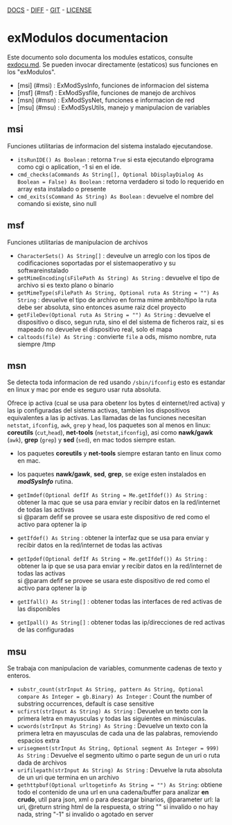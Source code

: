  [DOCS](exdocu.md) - [DIFF](exdiferenciasoriginal.md) - [GIT](https://gitlab.com/venenux/gambasex) - [LICENSE](https://gitlab.com/venenux/gambasex/blob/master/LICENSE.md)

# exModulos documentacion

Este documento solo documenta los modules estaticos, consulte [exdocu.md](exdocu.md).
Se pueden invocar directamente (estaticos) sus funciones en los "exModulos".

* [msi] (#msi) : ExModSysInfo, funciones de informacion del sistema
* [msf] (#msf) : ExModSysfile, funciones de manejo de archivos
* [msn] (#msn) : ExModSysNet, funciones e informacion de red
* [msu] (#msu) : ExModSysUtils, manejo y manipulacion de variables

## msi
 
Funciones utilitarias de informacion del sistema instalado ejecutandose.

* `itsRunIDE() As Boolean` : retorna `True` si esta ejecutando elprograma como cgi o aplication, -1 si en el ide. 
* `cmd_checks(aCommands As String[], Optional bDisplayDialog As Boolean = False) As Boolean` : retorna verdadero si todo lo requerido en array esta instalado o presente
* `cmd_exits(sCommand As String) As Boolean` : devuelve el nombre del comando si existe, sino null

## msf
 
Funciones utilitarias de manipulacion de archivos

* `CharacterSets() As String[]` : deveulve un arreglo con los tipos de codificaciones soportadas por el sistemaoperativo y su softwareinstalado
* `getMimeEncoding(sFilePath As String) As String` : devuelve el tipo de archivo si es texto plano o binario
* `getMimeType(sFilePath As String, Optional ruta As String = "") As String` : devuelve el tipo de archivo en forma mime ambito/tipo la ruta debe ser absoluta, sino entonces asume raiz dcel proyecto
* `getFileDev(Optional ruta As String = "") As String` : devuelve el dispositivo o disco, segun ruta, sino el del sistema de ficheros raiz, si es mapeado no devuelve el dispositivo real, solo el mapa
* `caltoods(file) As String` : convierte `file` a ods, mismo nombre, ruta siempre /tmp

## msn

Se detecta toda informacion de red usando `/sbin/ifconfig` esto es estandar en linux y mac 
por ende es seguro usar ruta absoluta.

Ofrece ip activa (cual se usa para obetenr los bytes d einternet/red activa)
y las ip configuradas del sistema activas, tambien los dispositivos equivalentes a las ip activas.
Las llamadas de las funciones necesitan `netstat`, `ifconfig`, `awk`, `grep` y `head`, 
los paquetes son al menos en linux: **coreutils** (`cut`,`head`), **net-tools** (`netstat`,`ifconfig`), 
asi como **nawk/gawk** (`awk`), **grep** (`grep`) y **sed** (`sed`), en mac todos siempre estan.
* los paquetes **coreutils** y **net-tools** siempre estaran tanto en linux como en mac.
* los paquetes **nawk/gawk**, **sed**, **grep**, se exige esten instalados en ***modSysInfo*** rutina.

* `getImdef(Optional defIf As String = Me.getIfdef()) As String` : obtener la mac que se usa para enviar y recibir datos en la red/internet de todas las activas<br> si @param defif se provee se usara este dispositivo de red como el activo para optener la ip
* `getIfdef() As String` : obtener la interfaz que se usa para enviar y recibir datos en la red/internet de todas las activas
* `getIpdef(Optional defIf As String = Me.getIfdef()) As String` : obtener la ip que se usa para enviar y recibir datos en la red/internet de todas las activas<br> si @param defif se provee se usara este dispositivo de red como el activo para optener la ip
* `getIfall() As String[]` : obtener todas las interfaces de red activas de las disponibles
* `getIpall() As String[]` : obtener todas las ip/direcciones de red activas de las configuradas

## msu

Se trabaja con manipulacion de variables, comunmente cadenas de texto y enteros.

* `substr_count(strInput As String, pattern As String, Optional compare As Integer = gb.Binary) As Integer` : Count the number of substring occurrences, default is case sensitive
* `ucfirst(strInput As String) As String` : Devuelve un texto con la primera letra en mayusculas y todas las siguientes en minúsculas.
* `ucwords(strInput As String) As String` : Devuelve un texto con la primera letra en mayusculas de cada una de las palabras, removiendo espacios extra
* `urisegment(strInput As String, Optional segment As Integer = 999) As String` : Devuelve el segmento ultimo o parte segun de un uri o ruta dada de archivos
* `urifilepath(strInput As String) As String` : Devuelve la ruta absoluta de un uri que termina en un archivo
* `gethttpbuf(Optional urltogetinfo As String = "") As String`: obtiene todo el contenido de una url en una cadena/buffer para analizar **en crudo**, util para json, xml o para descargar binarios, @parameter url: la uri, @return string html de la respuesta, o string "" si invalido o no hay nada, string "-1" si invalido o agotado en server


